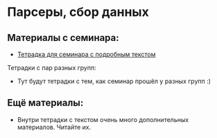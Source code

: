 Парсеры, сбор данных
=====

## Материалы с семинара:

* [Тетрадка для семинара с подробным текстом](https://nbviewer.jupyter.org/github/hse-econ-data-science/eds_spring_2020/blob/master/sem05_parsing/sem05_parsing_full.ipynb)

Тетрадки с пар разных групп:

* Тут будут тетрадки с тем, как семинар прошёл у разных групп :)



## Ещё материалы:

* Внутри тетрадки с текстом очень много дополнительных материалов. Читайте их. 
